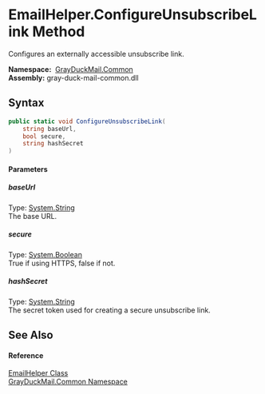 EmailHelper.ConfigureUnsubscribeLink Method
===========================================
Configures an externally accessible unsubscribe link.

  **Namespace:**  [GrayDuckMail.Common][1]  
  **Assembly:** gray-duck-mail-common.dll

Syntax
------

```csharp
public static void ConfigureUnsubscribeLink(
	string baseUrl,
	bool secure,
	string hashSecret
)
```

#### Parameters

##### *baseUrl*
Type: [System.String][2]  
 The base URL.

##### *secure*
Type: [System.Boolean][3]  
 True if using HTTPS, false if not.

##### *hashSecret*
Type: [System.String][2]  
 The secret token used for creating a secure unsubscribe link.


See Also
--------

#### Reference
[EmailHelper Class][4]  
[GrayDuckMail.Common Namespace][1]  

[1]: ../README.md
[2]: https://docs.microsoft.com/dotnet/api/system.string
[3]: https://docs.microsoft.com/dotnet/api/system.boolean
[4]: README.md